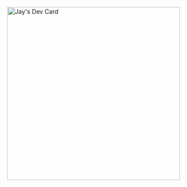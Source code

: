 <a href="https://app.daily.dev/J4YV33"><img src="https://api.daily.dev/devcards/9a7ab6fe191b4110bc2cefe600dc8722.png?r=5jo" width="400" alt="Jay's Dev Card"/></a>

<!--
**J4YV33/J4YV33** is a ✨ _special_ ✨ repository because its `README.md` (this file) appears on your GitHub profile.

Here are some ideas to get you started:

- 🔭 I’m currently working on ...
- 🌱 I’m currently learning ...
- 👯 I’m looking to collaborate on ...
- 🤔 I’m looking for help with ...
- 💬 Ask me about ...
- 📫 How to reach me: ...
- 😄 Pronouns: ...
- ⚡ Fun fact: ...
-->
